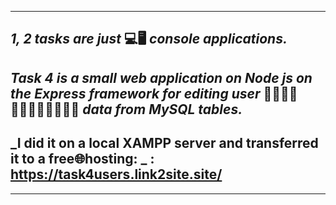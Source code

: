***
## _1, 2 tasks are just_ 💻🖥️ _console applications._
## _Task 4 is a small web application on Node js on the Express framework for editing user_ 👨‍👨‍👦‍👦👨‍👩‍👧‍👦👨‍👨‍👧‍👧 _data from MySQL tables._ 
## _I did it on a local XAMPP server and transferred it to a free🌐hosting: _ : https://task4users.link2site.site/
***
